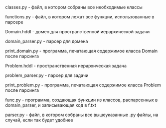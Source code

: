 classes.py - файл, в котором собраны все необходимые классы

functions.py - файл, в котором лежат все функции, использованные в парсере

Domain.hddl - домен для пространственной иерархической задачи

domain_parser.py - парсер для домена

print_domain.py - программа, печатающая содержимое класса Domain после парсинга

Problem.hddl - пространственная иерархическая задача

problem_parser.py - парсер для задачи

print_problem.py - программа, печатающая содержимое класса Problem после парсинга

func.py - программа, создающая функции из классов, распарсенных в domain_parser, и записывающая код в f.txt

parser.py - файл, в котором собраны все вышеуказанные .py файлы, на случай, если так будет удобнее
